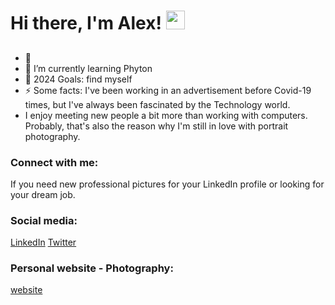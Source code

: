 # Hi there, I'm Alex! <img src="https://raw.githubusercontent.com/MartinHeinz/MartinHeinz/master/wave.gif" width="30px">

## 
- 🔭 
- 🌱 I’m currently learning Phyton
- 🥅 2024 Goals: find myself
- ⚡ Some facts: I've been working in an advertisement before Covid-19 times, but I've always been fascinated by the Technology world.
-  I enjoy meeting new people a bit more than working with computers. 
Probably, that's also the reason why I'm still in love with portrait photography.

### Connect with me:
If you need new professional pictures for your LinkedIn profile 
or looking for your dream job.

### Social media:

[LinkedIn](https://www.linkedin.com/in/tkanova/)
[Twitter](https://twitter.com/alextkanova)

### Personal website - Photography:
[website](https://o-brand.com/)


